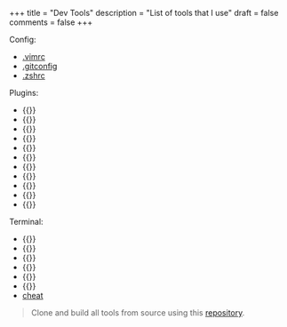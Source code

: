 +++
title = "Dev Tools"
description = "List of tools that I use"
draft = false
comments = false
+++

Config:
- [.vimrc](https://github.com/jaswdr/dotfiles/blob/master/vim/.vimrc)
- [.gitconfig](https://github.com/jaswdr/dotfiles/blob/master/git/.gitconfig)
- [.zshrc](https://github.com/jaswdr/dotfiles/blob/master/zsh/.zshrc)

Plugins:

- {{<github src=VundleVim/Vundle.vim >}}
- {{<github src=christoomey/vim-tmux-navigator >}}
- {{<github src=ryanoasis/vim-devicons >}}
- {{<github src=scrooloose/nerdtree >}}
- {{<github src=morhetz/gruvbox >}}
- {{<github src=altercation/vim-colors-solarized >}}
- {{<github src=junegunn/fzf >}}
- {{<github src=jremmen/vim-ripgrep >}}
- {{<github src=airblade/vim-gitgutter >}}
- {{<github src=preservim/tagbar >}}
- {{<github src=terryma/vim-multiple-cursors >}}

Terminal:

- {{<github src=sharkdp/bat >}}
- {{<github src=BurntSushi/ripgrep >}}
- {{<github src=junegunn/fzf >}}
- {{<github src=stedolan/jq >}}
- {{<github src=pystardust/ytfzf >}}
- {{<github src=dnephin/filewatcher >}}
- [cheat](https://cheat.sh/)

> Clone and build all tools from source using this [repository](https://github.com/jaswdr/tools).
